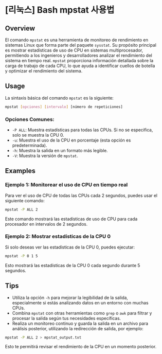 # [리눅스] Bash mpstat 사용법

## Overview
El comando `mpstat` es una herramienta de monitoreo de rendimiento en sistemas Linux que forma parte del paquete `sysstat`. Su propósito principal es mostrar estadísticas de uso de CPU en sistemas multiprocesador, permitiendo a los ingenieros y desarrolladores analizar el rendimiento del sistema en tiempo real. `mpstat` proporciona información detallada sobre la carga de trabajo de cada CPU, lo que ayuda a identificar cuellos de botella y optimizar el rendimiento del sistema.

## Usage
La sintaxis básica del comando `mpstat` es la siguiente:

```bash
mpstat [opciones] [intervalo] [número de repeticiones]
```

### Opciones Comunes:
- `-P ALL`: Muestra estadísticas para todas las CPUs. Si no se especifica, solo se muestra la CPU 0.
- `-u`: Muestra el uso de la CPU en porcentaje (esta opción es predeterminada).
- `-h`: Muestra la salida en un formato más legible.
- `-V`: Muestra la versión de `mpstat`.

## Examples
### Ejemplo 1: Monitorear el uso de CPU en tiempo real
Para ver el uso de CPU de todas las CPUs cada 2 segundos, puedes usar el siguiente comando:

```bash
mpstat -P ALL 2
```

Este comando mostrará las estadísticas de uso de CPU para cada procesador en intervalos de 2 segundos.

### Ejemplo 2: Mostrar estadísticas de la CPU 0
Si solo deseas ver las estadísticas de la CPU 0, puedes ejecutar:

```bash
mpstat -P 0 1 5
```

Esto mostrará las estadísticas de la CPU 0 cada segundo durante 5 segundos.

## Tips
- Utiliza la opción `-h` para mejorar la legibilidad de la salida, especialmente si estás analizando datos en un entorno con muchas CPUs.
- Combina `mpstat` con otras herramientas como `grep` o `awk` para filtrar y procesar la salida según tus necesidades específicas.
- Realiza un monitoreo continuo y guarda la salida en un archivo para análisis posterior, utilizando la redirección de salida, por ejemplo:

```bash
mpstat -P ALL 2 > mpstat_output.txt
```

Esto te permitirá revisar el rendimiento de la CPU en un momento posterior.